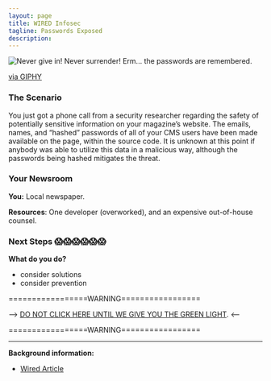 ```yaml
---
layout: page
title: WIRED Infosec
tagline: Passwords Exposed
description:
---
```


![Never give in! Never surrender! Erm... the passwords are remembered.](https://media.giphy.com/media/26BROFLJSFhP0cMGk/giphy.gif)

[via GIPHY](https://giphy.com/gifs/art-illustration-liannedias-26BROFLJSFhP0cMGk)

### The Scenario

You just got a phone call from a security researcher regarding the safety of potentially sensitive information on your magazine’s website. The emails, names, and “hashed” passwords of all of your CMS users have been made available on the page, within the source code. It is unknown at this point if anybody was able to utilize this data in a malicious way, although the passwords being hashed mitigates the threat.

### Your Newsroom

**You:** Local newspaper.

**Resources**:  One developer (overworked), and an expensive out-of-house counsel.

### Next Steps 😱😱😱😱😱😱

**What do you do?**
 + consider solutions
 + consider prevention


=================WARNING=================

--> [DO NOT CLICK HERE UNTIL WE GIVE YOU THE GREEN LIGHT](./additional/10-passwords-exposed-2.html). <--

=================WARNING=================

---

**Background information:**

* [Wired Article](https://www.wired.com/2017/03/wired-potential-infosecurity-problem-heres/)
